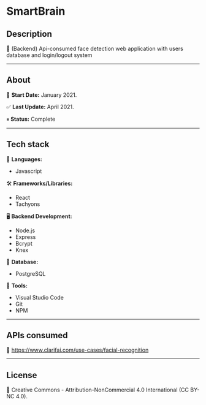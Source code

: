# SmartBrain

## Description

🧠 (Backend) Api-consumed face detection web application with users database and login/logout system
____


## About

📅 **Start Date:** January 2021.

✅ **Last Update:** April 2021.

⏸ **Status:** Complete
___


## Tech stack

💬 **Languages:**
 * Javascript
 

🛠 **Frameworks/Libraries:**
 * React
 * Tachyons


🖥️ **Backend Development:**
 * Node.js
 * Express
 * Bcrypt
 * Knex


💾 **Database:**
 * PostgreSQL
 

🧰 **Tools:**
 * Visual Studio Code
 * Git
 * NPM

___


## APIs consumed

🔰 https://www.clarifai.com/use-cases/facial-recognition
___


## License

📝 Creative Commons - Attribution-NonCommercial 4.0 International (CC BY-NC 4.0).
